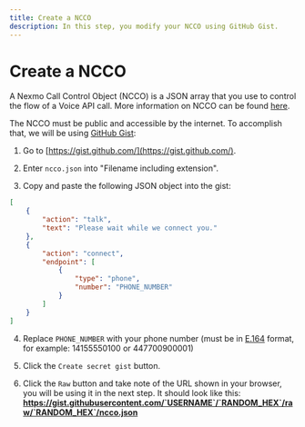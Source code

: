```yaml
---
title: Create a NCCO
description: In this step, you modify your NCCO using GitHub Gist.
---
```


# Create a NCCO

A Nexmo Call Control Object (NCCO) is a JSON array that you use to control the flow of a Voice API call. More information on NCCO can be found [here](https://developer.nexmo.com/voice/voice-api/ncco-reference).

The NCCO must be public and accessible by the internet. To accomplish that, we will be using [GitHub Gist](https://gist.github.com/):

1) Go to [https://gist.github.com/](https://gist.github.com/).

2) Enter ``ncco.json`` into "Filename including extension".
   
3) Copy and paste the following JSON object into the gist:

```json
[
    {
        "action": "talk",
        "text": "Please wait while we connect you."
    },
    {
        "action": "connect",
        "endpoint": [
            {
                "type": "phone",
                "number": "PHONE_NUMBER"
            }
        ]
    }
]
```

4) Replace `PHONE_NUMBER` with your phone number (must be in [E.164](https://developer.nexmo.com/concepts/guides/glossary#e-164-format) format, for example: 14155550100 or 447700900001)

5) Click the `Create secret gist` button.

6) Click the `Raw` button and take note of the URL shown in your browser, you will be using it in the next step. It should look like this:
**https://gist.githubusercontent.com/`USERNAME`/`RANDOM_HEX`/raw/`RANDOM_HEX`/ncco.json**


